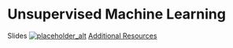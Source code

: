 # Unsupervised Machine Learning
Slides
[![placeholder_alt](http://img.youtube.com/vi/ScMzIvxBSi4/0.jpg)](http://www.youtube.com/watch?v=ScMzIvxBSi4 "placeholder")
[Additional Resources](https://github.com/Evavanrooijen/TuringMLxDL/tree/master/Week2%20Unsupervised%20Learning/)


